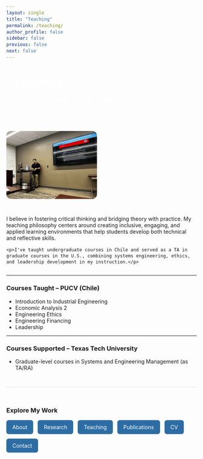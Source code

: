 ```yaml
---
layout: single
title: "Teaching"
permalink: /teaching/
author_profile: false
sidebar: false
previous: false
next: false
---
```


<div style="background: var(--mm-dark); color: white; padding: 2em 1.5em; border-radius: 12px; margin-bottom: 2em;">
  <h1 style="margin-top: 0;">Teaching</h1>
  <p style="font-size: 1.2em;">Student-Centered | Interdisciplinary | Applied Learning</p>
</div>

<div style="display: flex; align-items: flex-start; gap: 30px; flex-wrap: wrap;">
  <img src="/images/teaching-presentation.png" alt="Teaching at Texas Tech" style="max-width: 240px; border-radius: 12px;">

  <div style="flex: 1; min-width: 280px;">
    <p>I believe in fostering critical thinking and bridging theory with practice. My teaching philosophy centers around creating inclusive, engaging, and applied learning environments that help students develop both technical and reflective skills.</p>

    <p>I've taught undergraduate courses in Chile and served as a TA in graduate courses in the U.S., combining systems engineering, ethics, and leadership development in my instruction.</p>
  </div>
</div>

---

### Courses Taught – PUCV (Chile)

- Introduction to Industrial Engineering  
- Economic Analysis 2  
- Engineering Ethics  
- Engineering Financing  
- Leadership  

---

### Courses Supported – Texas Tech University

- Graduate-level courses in Systems and Engineering Management (as TA/RA)
<div style="margin-top: 3em; padding-top: 2em; border-top: 1px solid #ddd;">
  <h3>Explore My Work</h3>
  <div style="display: flex; flex-wrap: wrap; gap: 12px; margin-top: 1em;">
    <a href="/about/" style="background-color: #2e6da4; color: white; padding: 10px 16px; border-radius: 6px; text-decoration: none;">About</a>
    <a href="/research/" style="background-color: #2e6da4; color: white; padding: 10px 16px; border-radius: 6px; text-decoration: none;">Research</a>
    <a href="/teaching/" style="background-color: #2e6da4; color: white; padding: 10px 16px; border-radius: 6px; text-decoration: none;">Teaching</a>
    <a href="/publications/" style="background-color: #2e6da4; color: white; padding: 10px 16px; border-radius: 6px; text-decoration: none;">Publications</a>
    <a href="/cv/" style="background-color: #2e6da4; color: white; padding: 10px 16px; border-radius: 6px; text-decoration: none;">CV</a>
    <a href="/contact/" style="background-color: #2e6da4; color: white; padding: 10px 16px; border-radius: 6px; text-decoration: none;">Contact</a>
  </div>
</div>
